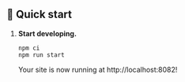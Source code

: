 ## 🚀 Quick start

1.  **Start developing.**

    ```shell
    npm ci
    npm run start
    ```

    Your site is now running at http://localhost:8082!
